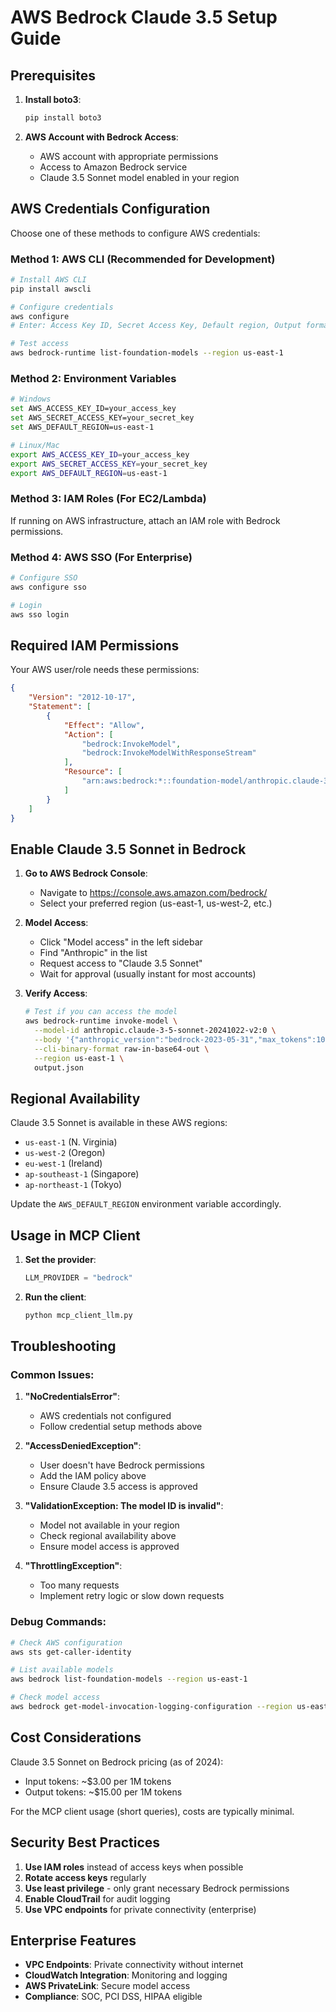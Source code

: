 # AWS Bedrock Claude 3.5 Setup Guide

## Prerequisites

1. **Install boto3**:
   ```bash
   pip install boto3
   ```

2. **AWS Account with Bedrock Access**:
   - AWS account with appropriate permissions
   - Access to Amazon Bedrock service
   - Claude 3.5 Sonnet model enabled in your region

## AWS Credentials Configuration

Choose one of these methods to configure AWS credentials:

### Method 1: AWS CLI (Recommended for Development)
```bash
# Install AWS CLI
pip install awscli

# Configure credentials
aws configure
# Enter: Access Key ID, Secret Access Key, Default region, Output format

# Test access
aws bedrock-runtime list-foundation-models --region us-east-1
```

### Method 2: Environment Variables
```bash
# Windows
set AWS_ACCESS_KEY_ID=your_access_key
set AWS_SECRET_ACCESS_KEY=your_secret_key
set AWS_DEFAULT_REGION=us-east-1

# Linux/Mac
export AWS_ACCESS_KEY_ID=your_access_key
export AWS_SECRET_ACCESS_KEY=your_secret_key
export AWS_DEFAULT_REGION=us-east-1
```

### Method 3: IAM Roles (For EC2/Lambda)
If running on AWS infrastructure, attach an IAM role with Bedrock permissions.

### Method 4: AWS SSO (For Enterprise)
```bash
# Configure SSO
aws configure sso

# Login
aws sso login
```

## Required IAM Permissions

Your AWS user/role needs these permissions:

```json
{
    "Version": "2012-10-17",
    "Statement": [
        {
            "Effect": "Allow",
            "Action": [
                "bedrock:InvokeModel",
                "bedrock:InvokeModelWithResponseStream"
            ],
            "Resource": [
                "arn:aws:bedrock:*::foundation-model/anthropic.claude-3-5-sonnet-20241022-v2:0"
            ]
        }
    ]
}
```

## Enable Claude 3.5 Sonnet in Bedrock

1. **Go to AWS Bedrock Console**:
   - Navigate to https://console.aws.amazon.com/bedrock/
   - Select your preferred region (us-east-1, us-west-2, etc.)

2. **Model Access**:
   - Click "Model access" in the left sidebar
   - Find "Anthropic" in the list
   - Request access to "Claude 3.5 Sonnet"
   - Wait for approval (usually instant for most accounts)

3. **Verify Access**:
   ```bash
   # Test if you can access the model
   aws bedrock-runtime invoke-model \
     --model-id anthropic.claude-3-5-sonnet-20241022-v2:0 \
     --body '{"anthropic_version":"bedrock-2023-05-31","max_tokens":10,"messages":[{"role":"user","content":"Hello"}]}' \
     --cli-binary-format raw-in-base64-out \
     --region us-east-1 \
     output.json
   ```

## Regional Availability

Claude 3.5 Sonnet is available in these AWS regions:
- `us-east-1` (N. Virginia)
- `us-west-2` (Oregon) 
- `eu-west-1` (Ireland)
- `ap-southeast-1` (Singapore)
- `ap-northeast-1` (Tokyo)

Update the `AWS_DEFAULT_REGION` environment variable accordingly.

## Usage in MCP Client

1. **Set the provider**:
   ```python
   LLM_PROVIDER = "bedrock"
   ```

2. **Run the client**:
   ```bash
   python mcp_client_llm.py
   ```

## Troubleshooting

### Common Issues:

1. **"NoCredentialsError"**:
   - AWS credentials not configured
   - Follow credential setup methods above

2. **"AccessDeniedException"**:
   - User doesn't have Bedrock permissions
   - Add the IAM policy above
   - Ensure Claude 3.5 access is approved

3. **"ValidationException: The model ID is invalid"**:
   - Model not available in your region
   - Check regional availability above
   - Ensure model access is approved

4. **"ThrottlingException"**:
   - Too many requests
   - Implement retry logic or slow down requests

### Debug Commands:
```bash
# Check AWS configuration
aws sts get-caller-identity

# List available models
aws bedrock list-foundation-models --region us-east-1

# Check model access
aws bedrock get-model-invocation-logging-configuration --region us-east-1
```

## Cost Considerations

Claude 3.5 Sonnet on Bedrock pricing (as of 2024):
- Input tokens: ~$3.00 per 1M tokens
- Output tokens: ~$15.00 per 1M tokens

For the MCP client usage (short queries), costs are typically minimal.

## Security Best Practices

1. **Use IAM roles** instead of access keys when possible
2. **Rotate access keys** regularly
3. **Use least privilege** - only grant necessary Bedrock permissions
4. **Enable CloudTrail** for audit logging
5. **Use VPC endpoints** for private connectivity (enterprise)

## Enterprise Features

- **VPC Endpoints**: Private connectivity without internet
- **CloudWatch Integration**: Monitoring and logging
- **AWS PrivateLink**: Secure model access
- **Compliance**: SOC, PCI DSS, HIPAA eligible